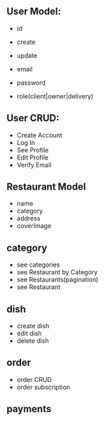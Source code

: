 ## User Model:
+ id
+ create
+ update

+ email
+ password
+ role(client|owner|delivery)


## User CRUD:
+ Create Account
+ Log In
+ See Profile
+ Edit Profile
+ Verify Email

## Restaurant Model
+ name
+ category
+ address
+ coverImage

## category 
+ see categories
+ see Restaurant by Category
+ see Restaurants(pagination)
+ see Restaurant


## dish
+ create dish
+ edit dish
+ delete dish

## order
+ order CRUD
+ order subscription

## payments